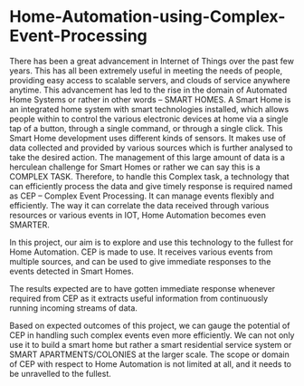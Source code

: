 # Home-Automation-using-Complex-Event-Processing

There has been a great advancement in Internet of Things over the past few
years. This has all been extremely useful in meeting the needs of people,
providing easy access to scalable servers, and clouds of service anywhere
anytime. This advancement has led to the rise in the domain of Automated Home
Systems or rather in other words – SMART HOMES.
A Smart Home is an integrated home system with smart technologies installed,
which allows people within to control the various electronic devices at home via a
single tap of a button, through a single command, or through a single click. This
Smart Home development uses different kinds of sensors. It makes use of data
collected and provided by various sources which is further analysed to take the
desired action. The management of this large amount of data is a herculean
challenge for Smart Homes or rather we can say this is a COMPLEX TASK.
Therefore, to handle this Complex task, a technology that can efficiently process
the data and give timely response is required named as CEP – Complex Event
Processing. It can manage events flexibly and efficiently. The way it can correlate
the data received through various resources or various events in IOT, Home
Automation becomes even SMARTER.

In this project, our aim is to explore and use this technology to the fullest for
Home Automation. CEP is made to use. It receives various events from multiple
sources, and can be used to give immediate responses to the events detected in
Smart Homes.

The results expected are to have gotten immediate response whenever required
from CEP as it extracts useful information from continuously running incoming
streams of data.

Based on expected outcomes of this project, we can gauge the potential of CEP in
handling such complex events even more efficiently. We can not only use it to
build a smart home but rather a smart residential service system or SMART
APARTMENTS/COLONIES at the larger scale. The scope or domain of CEP with
respect to Home Automation is not limited at all, and it needs to be unravelled to
the fullest.
